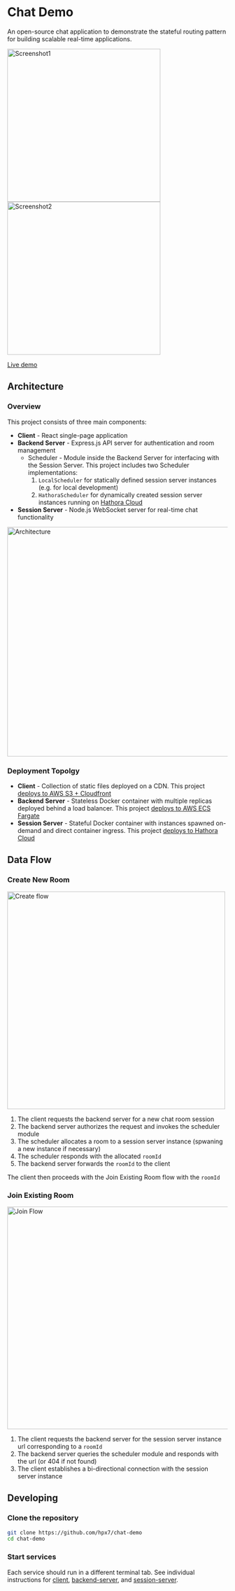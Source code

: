 # Chat Demo

An open-source chat application to demonstrate the stateful routing pattern for building scalable real-time applications.

<img width="350" alt="Screenshot1" src="https://github.com/user-attachments/assets/143d8839-9f3d-4b49-80a8-af36ef97e100" />

<img width="350" alt="Screenshot2" src="https://github.com/user-attachments/assets/92eb6ad6-cd8c-4528-bef1-c19af384ee25" />

[Live demo](https://d5huis9tac6kp.cloudfront.net/)

## Architecture

### Overview

This project consists of three main components:

- **Client** - React single-page application
- **Backend Server** - Express.js API server for authentication and room management
  - Scheduler - Module inside the Backend Server for interfacing with the Session Server. This project includes two Scheduler implementations:
    1. `LocalScheduler` for statically defined session server instances (e.g. for local development)
    2. `HathoraScheduler` for dynamically created session server instances running on [Hathora Cloud](https://hathora.dev/docs)
- **Session Server** - Node.js WebSocket server for real-time chat functionality

<img width="525" alt="Architecture" src="https://github.com/user-attachments/assets/643c333e-d110-4887-b6be-74e1f695cc73" />

### Deployment Topolgy

- **Client** - Collection of static files deployed on a CDN. This project [deploys to AWS S3 + Cloudfront](.github/workflows/client-deploy.yml)
- **Backend Server** - Stateless Docker container with multiple replicas deployed behind a load balancer. This project [deploys to AWS ECS Fargate](.github/workflows/backend-server-deploy.yml)
- **Session Server** - Stateful Docker container with instances spawned on-demand and direct container ingress. This project [deploys to Hathora Cloud](.github/workflows/session-server-deploy.yml)

## Data Flow

### Create New Room

<img width="498" alt="Create flow" src="https://github.com/user-attachments/assets/0d972b84-75c8-4ade-b09b-8e0cef15259e" />

1. The client requests the backend server for a new chat room session
2. The backend server authorizes the request and invokes the scheduler module
3. The scheduler allocates a room to a session server instance (spwaning a new instance if necessary)
4. The scheduler responds with the allocated `roomId`
5. The backend server forwards the `roomId` to the client

The client then proceeds with the Join Existing Room flow with the `roomId`

### Join Existing Room

<img width="509" alt="Join Flow" src="https://github.com/user-attachments/assets/6838ec82-2784-4d47-8c5f-32dafe75eb13" />

1. The client requests the backend server for the session server instance url corresponding to a `roomId`
2. The backend server queries the scheduler module and responds with the url (or 404 if not found)
3. The client establishes a bi-directional connection with the session server instance

## Developing

### Clone the repository

```bash
git clone https://github.com/hpx7/chat-demo
cd chat-demo
```

### Start services

Each service should run in a different terminal tab. See individual instructions for [client](client), [backend-server](backend-server), and [session-server](session-server).
